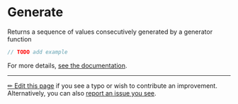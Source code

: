 # Generate

Returns a sequence of values consecutively generated by a generator function

```c# --destination-file ../code/Program.cs --region statements --project ../code/TryMoreLinq.csproj
// TODO add example
```

For more details, [see the documentation][doc].

---

[&#x270F; Edit this page][edit] if you see a typo or wish to contribute an
improvement. Alternatively, you can also [report an issue you see][issue].


[edit]: https://github.com/morelinq/try/edit/master/generate.md
[issue]: https://github.com/morelinq/try/issues/new?title=Generate
[doc]: https://morelinq.github.io/3.1/ref/api/html/M_MoreLinq_MoreEnumerable_Generate__1.htm

